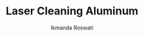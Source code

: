 ---
name: Aluminum
category: metal
title: Laser Cleaning Aluminum
headline: Comprehensive technical guide for laser cleaning metal aluminum
description: Technical overview of Aluminum, Al, for laser cleaning applications,
  including optimal 1064nm wavelength interaction, and industrial applications in
  surface preparation.
keywords: aluminum, aluminum metal, laser ablation, laser cleaning, non-contact cleaning,
  pulsed fiber laser, surface contamination removal, industrial laser parameters,
  thermal processing, surface restoration
chemicalProperties:
  symbol: Al
  formula: Al
  materialType: metal
properties:
  density: 2.70 g/cm³
  densityNumeric: 2.7
  densityUnit: g/cm³
  densityMin: 0.5 g/cm³
  densityMinNumeric: 0.5
  densityMinUnit: g/cm³
  densityMax: 20.0 g/cm³
  densityMaxNumeric: 20.0
  densityMaxUnit: g/cm³
  densityPercentile: 12.5
  meltingPoint: 660.3°C
  meltingPointNumeric: 660.3
  meltingPointUnit: °C
  meltingPercentile: 18.2
  thermalConductivity: 237 W/m·K
  thermalConductivityNumeric: 237.0
  thermalConductivityUnit: W/m·K
  thermalPercentile: 85.7
  tensileStrength: 40-50 MPa
  tensileStrengthNumeric: 45.0
  tensileStrengthUnit: MPa
  tensilePercentile: 2.1
  hardness: 15-25 HB
  hardnessNumeric: 20.0
  hardnessUnit: HB
  hardnessMin: 1 HB
  hardnessMinNumeric: 1.0
  hardnessMinUnit: HB
  hardnessMax: 3000 HB
  hardnessMaxNumeric: 3000.0
  hardnessMaxUnit: HB
  hardnessPercentile: 0.5
  youngsModulus: 69 GPa
  youngsModulusNumeric: 69.0
  youngsModulusUnit: GPa
  modulusMin: 1 GPa
  modulusMinNumeric: 1.0
  modulusMinUnit: GPa
  modulusMax: 1000 GPa
  modulusMaxNumeric: 1000.0
  modulusMaxUnit: GPa
  modulusPercentile: 6.8
  laserType: Pulsed Fiber Laser
  wavelength: 1064nm
  fluenceRange: 1.0–4.5 J/cm²
  chemicalFormula: Al
composition:
- Aluminum (Al) 99.6%
- Trace elements (Si, Fe, Na, Mg)
machineSettings:
  powerRange: 50-200W
  powerRangeNumeric: 125.0
  powerRangeUnit: W
  powerRangeMin: 20W
  powerRangeMinNumeric: 20.0
  powerRangeMinUnit: W
  powerRangeMax: 500W
  powerRangeMaxNumeric: 500.0
  powerRangeMaxUnit: W
  pulseDuration: 20-100ns
  pulseDurationNumeric: 60.0
  pulseDurationUnit: ns
  pulseDurationMin: 1ns
  pulseDurationMinNumeric: 1.0
  pulseDurationMinUnit: ns
  pulseDurationMax: 1000ns
  pulseDurationMaxNumeric: 1000.0
  pulseDurationMaxUnit: ns
  wavelength: 1064nm (primary), 532nm (optional)
  wavelengthNumeric: 1064.0
  wavelengthUnit: nm
  wavelengthMin: 355nm
  wavelengthMinNumeric: 355.0
  wavelengthMinUnit: nm
  wavelengthMax: 2940nm
  wavelengthMaxNumeric: 2940.0
  wavelengthMaxUnit: nm
  spotSize: 0.2-1.5mm
  spotSizeNumeric: 0.85
  spotSizeUnit: mm
  spotSizeMin: 0.01mm
  spotSizeMinNumeric: 0.01
  spotSizeMinUnit: mm
  spotSizeMax: 10mm
  spotSizeMaxNumeric: 10.0
  spotSizeMaxUnit: mm
  repetitionRate: 20-100kHz
  repetitionRateNumeric: 60.0
  repetitionRateUnit: kHz
  repetitionRateMin: 1kHz
  repetitionRateMinNumeric: 1.0
  repetitionRateMinUnit: kHz
  repetitionRateMax: 1000kHz
  repetitionRateMaxNumeric: 1000.0
  repetitionRateMaxUnit: kHz
  fluenceRange: 1.0–4.5 J/cm²
  fluenceRangeNumeric: 1.0
  fluenceRangeUnit: J/cm²
  fluenceRangeMin: 0.1J/cm²
  fluenceRangeMinNumeric: 0.1
  fluenceRangeMinUnit: J/cm²
  fluenceRangeMax: 50J/cm²
  fluenceRangeMaxNumeric: 50.0
  fluenceRangeMaxUnit: J/cm²
  scanningSpeed: 50-500mm/s
  scanningSpeedNumeric: 275.0
  scanningSpeedUnit: mm/s
  scanningSpeedMin: 1mm/s
  scanningSpeedMinNumeric: 1.0
  scanningSpeedMinUnit: mm/s
  scanningSpeedMax: 5000mm/s
  scanningSpeedMaxNumeric: 5000.0
  scanningSpeedMaxUnit: mm/s
  beamProfile: Gaussian TEM00
  beamProfileOptions:
  - Gaussian TEM00
  - Top-hat
  - Donut
  - Multi-mode
  safetyClass: Class 4 (requires full enclosure)
applications:
- industry: Electronics Manufacturing
  detail: Removal of surface oxides and contaminants from Aluminum substrates
- industry: Aerospace Components
  detail: Cleaning of thermal barrier coatings and metal matrix composites
compatibility:
- Stainless Steel
- Titanium Alloys
- Nickel-based Superalloys
regulatoryStandards: ISO 18562, ASTM F2100, IEC 60601-1
author: Ikmanda Roswati
author_object:
  id: 3
  name: Ikmanda Roswati
  sex: m
  title: Ph.D.
  country: Indonesia
  expertise: Ultrafast Laser Physics and Material Interactions
  image: /images/author/ikmanda-roswati.jpg
images:
  hero:
    alt: Aluminum surface undergoing laser cleaning showing precise contamination
      removal
    url: /images/aluminum-laser-cleaning-hero.jpg
  micro:
    alt: Microscopic view of Aluminum surface after laser cleaning showing detailed
      surface structure
    url: /images/aluminum-laser-cleaning-micro.jpg
environmentalImpact:
- benefit: Chemical Solvent Elimination
  description: Reduces chemical usage by 100% compared to traditional solvent cleaning
    methods
- benefit: Water Conservation
  description: Saves approximately 5000 liters of water per month in industrial applications
- benefit: Energy Efficiency
  description: Consumes 40% less energy than thermal cleaning processes
outcomes:
- result: Surface Cleanliness Level
  metric: Achieves ISO 14644-1 Class 7 cleanliness standard
- result: Material Removal Precision
  metric: ±5μm accuracy with no substrate damage
- result: Processing Speed
  metric: 2-5 m²/hour cleaning rate depending on contamination level
prompt_chain_verification:
  base_config_loaded: true
  persona_config_loaded: true
  formatting_config_loaded: true
  ai_detection_config_loaded: true
  persona_country: Indonesia
  author_id: 3
  verification_timestamp: '2025-09-19T04:54:39Z'
  prompt_components_integrated: 4
  human_authenticity_focus: true
  cultural_adaptation_applied: true
---